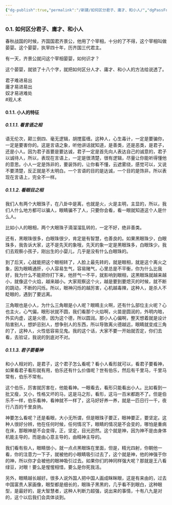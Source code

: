 ```yaml
---
{"dg-publish":true,"permalink":"/新建/如何区分君子、庸才、和小人/","dgPassFrontmatter":true}
---
```


### 0.1. 如何区分君子、庸才、和小人

春秋战国的时候，齐国国君齐景公，他用了个宰相，十分的了不得，这个宰相叫做晏婴。这个晏婴，执宰四十年，历齐国三代君主。

有一天，齐景公就问这个宰相晏婴，如何识才？

这个晏婴，就锁了十八个字，就把如何区分人才、庸才、和小人的方法给说透了。

君子难进易出<Br>庸才易进易出<Br>奴才易进难处<Br> #观人术

#### 0.1.1. 小人的特征

##### 0.1.1.1. 看言语之相 

语无伦次，颠三倒四、毫无逻辑，胡搅蛮缠。这种人，心生毒计，一定是要骗你，一定是要害你的。这是言语之象，听他讲话就知道，是善类，还是恶类，是君子，还是小人。因为君子首要是要达诚，君子一定是首先向人表达自己的诚意的，君子以诚待人，所以，表现在言语上，一定是很清楚，很有逻辑，尽量让你能听得懂他的意思。小人一定是饰非的，要装饰的，让你看不懂，云遮雾绕，感觉可以，又说不要清楚，反正就是不太明白。一个言语的目的是达诚，一个目的是饰非。所以表现在言语上，完全不一样。
##### 0.1.1.2. 看眼目之相 

我们人有两个大眼珠子，在八卦中是离，也就是火，火是主明，主显的，所以，我们人什么地方都可以骗人，眼睛骗不了人，只要你会看，看一眼就知道这个人是什么人。

比如小人的眼相，两个大眼珠子滴溜溜乱转的，一定不好，绝非善类。

还有，黑眼珠很多，白眼珠很少，肯定是有智慧，也善良的。如果黑眼珠少，白眼珠多，我告诉大家，这不是先天的象哦，先天的象一定是黑眼珠多，白眼珠少。我们去观察小孩子，刚出生的小婴儿，几乎是没有什么白眼珠的。

到了后天，心就能把这个眼相转了，人脸上最先转的，就是眼相，就是这个离火之象，因为眼睛通肝，小人容易生气，容易赌气，心里总是不平衡，你为什么比我好，我为什么不能把你打下来，他肝气一不平，就影响到眼相，这黑眼珠就越来越小，就像这个火焰，越来越小。大家观察这个火，越是要到要熄灭的时候，就不断的跳动，不断的闪烁。所以，眼神闪烁的越厉害，心机越毒辣，这种人，是杀人不眨眼的，遇到了要远离。

三角眼也是小人，为什么三角眼是小人呢？眼睛主火啊，还有什么部位主火呢？心也主火，心气偏，眼形状就不圆，我们看那个火焰啊，火苗是圆润的，外明内暗，外实内虚，这是火德，因为这个德，所以圆润。那小人心偏啊，整天想着就是设计陷害别人，想妒忌别人，想争别人的东西，所以导致离火德越远，眼睛就变成三角的了，这种人，火性低容易见鬼。我的这个话，大家不要一开始就否定，你们去看，去验证，我说的到底对不对。

##### 0.1.1.3. 君子要看神 

和小人相对的，是君子，这个君子怎么看呢？看小人看形就可以，看君子要看神，如果看君子看形就有用，伯乐还有什么价值呢？世有伯乐，然后有千里马，千里马常有，伯乐不常有。

这个伯乐，厉害就厉害在，他能看神。一眼看去，看形只能看出小人。比如看到一批又瘦，又小，性格又坏的马，这是马之形，看形，这马一百米都跑不了。但是伯乐不一样，伯乐看神，看神就不一样了，这马好好养一养，就是一匹日行一千，夜行八百的千里良驹。

神要怎么看呢？还是看眼，大小无所谓，但是眼珠子要正，眼神要正，要坚定。这种人很好分辨，他在任何时候，任何情况下，眼睛的情况是不会变的，哪怕是重病在床，那眼神是不会变得，正，坚定，目光迥然。这个就是神，因为神不是由身体机能主导的，而是由心意主导的，由精神主导的。

我们看有些人，眼睛很小，就一点点黑眼珠在里面，但是，精光四射，你朝他一看，你的注意力一下子，就被他的小眼睛吸引过去了，这个就是神，他的神强于你的神，所以你才会被他的眼神吸引过去。如果你们的神同样强大呢？那就是王八看绿豆，对眼！要么是惺惺相惜，要么是你死我活。

另外，眼睛越长越好。很多人说外国人把中国人画成眯眯眼，这是有来由的，过去中国富贵人家画像，眼型都是细长的，眼珠子黑黑的，几乎看不到眼白，这种眼型，是最好的，是大智慧者，这种人判断力超强，说出来的事情，十有八九是对的，这个以后我们会具体谈到。